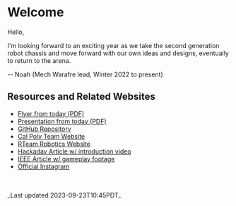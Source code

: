 # Welcome

Hello,

I'm looking forward to an exciting year as we take the second generation robot chassis and move forward with our own ideas and designs, eventually to return to the arena.

-- Noah (Mech Warafre lead, Winter 2022 to present)

## Resources and Related Websites

- [Flyer from today (PDF)](MechWarfareFlyer2023.pdf)
- [Presentation from today (PDF)]()
- [GitHub Repository](https://github.com/BobSaidHi/CPRC-MechWarfare)
- [Cal Poly Team Website](https://www.calpolyrobotics.org/mech-warfare)
- [RTeam Robotics Website](http://rteamrobotics.weebly.com/mech-warfare.html)
- [Hackaday Article w/ introduction video](https://hackaday.com/2019/06/07/mech-warfare-like-driving-a-building-sized-robot-through-a-busy-city/)
- [IEEE Article w/ gameplay footage](https://spectrum.ieee.org/video-mech-warfare-rocks-robogames-2012)
- [Official Instagram](https://www.instagram.com/mechwarfare/?hl=en)

<br>
<br>
_Last updated 2023-09-23T10:45PDT_

